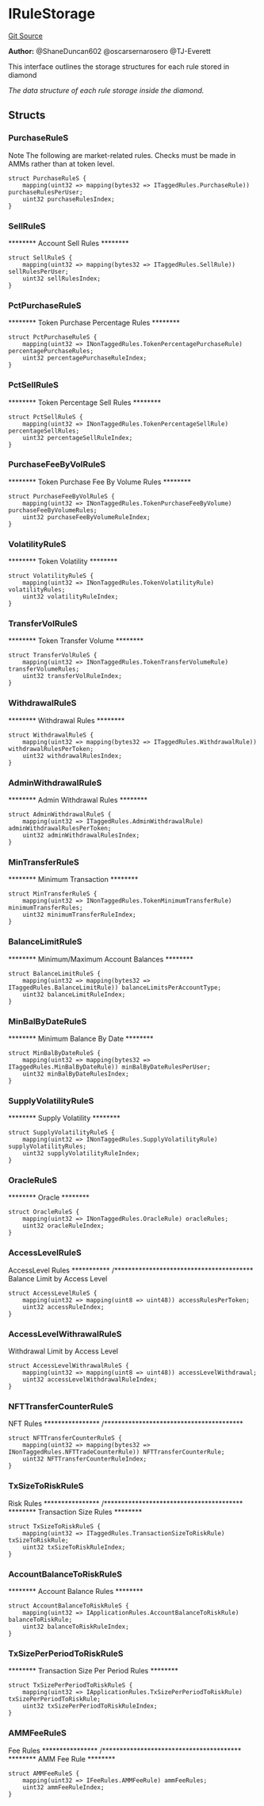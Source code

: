 # IRuleStorage
[Git Source](https://github.com/thrackle-io/rules-protocol/blob/108c58e2bb8e5c2e5062cebb48a41dcaadcbfcd8/src/economic/ruleStorage/IRuleStorage.sol)

**Author:**
@ShaneDuncan602 @oscarsernarosero @TJ-Everett

This interface outlines the storage structures for each rule stored in diamond

*The data structure of each rule storage inside the diamond.*


## Structs
### PurchaseRuleS
Note The following are market-related rules. Checks must be
made in AMMs rather than at token level.


```solidity
struct PurchaseRuleS {
    mapping(uint32 => mapping(bytes32 => ITaggedRules.PurchaseRule)) purchaseRulesPerUser;
    uint32 purchaseRulesIndex;
}
```

### SellRuleS
******** Account Sell Rules ********


```solidity
struct SellRuleS {
    mapping(uint32 => mapping(bytes32 => ITaggedRules.SellRule)) sellRulesPerUser;
    uint32 sellRulesIndex;
}
```

### PctPurchaseRuleS
******** Token Purchase Percentage Rules ********


```solidity
struct PctPurchaseRuleS {
    mapping(uint32 => INonTaggedRules.TokenPercentagePurchaseRule) percentagePurchaseRules;
    uint32 percentagePurchaseRuleIndex;
}
```

### PctSellRuleS
******** Token Percentage Sell Rules ********


```solidity
struct PctSellRuleS {
    mapping(uint32 => INonTaggedRules.TokenPercentageSellRule) percentageSellRules;
    uint32 percentageSellRuleIndex;
}
```

### PurchaseFeeByVolRuleS
******** Token Purchase Fee By Volume Rules ********


```solidity
struct PurchaseFeeByVolRuleS {
    mapping(uint32 => INonTaggedRules.TokenPurchaseFeeByVolume) purchaseFeeByVolumeRules;
    uint32 purchaseFeeByVolumeRuleIndex;
}
```

### VolatilityRuleS
******** Token Volatility ********


```solidity
struct VolatilityRuleS {
    mapping(uint32 => INonTaggedRules.TokenVolatilityRule) volatilityRules;
    uint32 volatilityRuleIndex;
}
```

### TransferVolRuleS
******** Token Transfer Volume ********


```solidity
struct TransferVolRuleS {
    mapping(uint32 => INonTaggedRules.TokenTransferVolumeRule) transferVolumeRules;
    uint32 transferVolRuleIndex;
}
```

### WithdrawalRuleS
******** Withdrawal Rules ********


```solidity
struct WithdrawalRuleS {
    mapping(uint32 => mapping(bytes32 => ITaggedRules.WithdrawalRule)) withdrawalRulesPerToken;
    uint32 withdrawalRulesIndex;
}
```

### AdminWithdrawalRuleS
******** Admin Withdrawal Rules ********


```solidity
struct AdminWithdrawalRuleS {
    mapping(uint32 => ITaggedRules.AdminWithdrawalRule) adminWithdrawalRulesPerToken;
    uint32 adminWithdrawalRulesIndex;
}
```

### MinTransferRuleS
******** Minimum Transaction ********


```solidity
struct MinTransferRuleS {
    mapping(uint32 => INonTaggedRules.TokenMinimumTransferRule) minimumTransferRules;
    uint32 minimumTransferRuleIndex;
}
```

### BalanceLimitRuleS
******** Minimum/Maximum Account Balances ********


```solidity
struct BalanceLimitRuleS {
    mapping(uint32 => mapping(bytes32 => ITaggedRules.BalanceLimitRule)) balanceLimitsPerAccountType;
    uint32 balanceLimitRuleIndex;
}
```

### MinBalByDateRuleS
******** Minimum Balance By Date ********


```solidity
struct MinBalByDateRuleS {
    mapping(uint32 => mapping(bytes32 => ITaggedRules.MinBalByDateRule)) minBalByDateRulesPerUser;
    uint32 minBalByDateRulesIndex;
}
```

### SupplyVolatilityRuleS
******** Supply Volatility ********


```solidity
struct SupplyVolatilityRuleS {
    mapping(uint32 => INonTaggedRules.SupplyVolatilityRule) supplyVolatilityRules;
    uint32 supplyVolatilityRuleIndex;
}
```

### OracleRuleS
******** Oracle ********


```solidity
struct OracleRuleS {
    mapping(uint32 => INonTaggedRules.OracleRule) oracleRules;
    uint32 oracleRuleIndex;
}
```

### AccessLevelRuleS
AccessLevel Rules ***********
/****************************************
Balance Limit by Access Level


```solidity
struct AccessLevelRuleS {
    mapping(uint32 => mapping(uint8 => uint48)) accessRulesPerToken;
    uint32 accessRuleIndex;
}
```

### AccessLevelWithrawalRuleS
Withdrawal Limit by Access Level


```solidity
struct AccessLevelWithrawalRuleS {
    mapping(uint32 => mapping(uint8 => uint48)) accessLevelWithdrawal;
    uint32 accessLevelWithdrawalRuleIndex;
}
```

### NFTTransferCounterRuleS
NFT Rules ****************
/****************************************


```solidity
struct NFTTransferCounterRuleS {
    mapping(uint32 => mapping(bytes32 => INonTaggedRules.NFTTradeCounterRule)) NFTTransferCounterRule;
    uint32 NFTTransferCounterRuleIndex;
}
```

### TxSizeToRiskRuleS
Risk Rules ****************
/****************************************
******** Transaction Size Rules ********


```solidity
struct TxSizeToRiskRuleS {
    mapping(uint32 => ITaggedRules.TransactionSizeToRiskRule) txSizeToRiskRule;
    uint32 txSizeToRiskRuleIndex;
}
```

### AccountBalanceToRiskRuleS
******** Account Balance Rules ********


```solidity
struct AccountBalanceToRiskRuleS {
    mapping(uint32 => IApplicationRules.AccountBalanceToRiskRule) balanceToRiskRule;
    uint32 balanceToRiskRuleIndex;
}
```

### TxSizePerPeriodToRiskRuleS
******** Transaction Size Per Period Rules ********


```solidity
struct TxSizePerPeriodToRiskRuleS {
    mapping(uint32 => IApplicationRules.TxSizePerPeriodToRiskRule) txSizePerPeriodToRiskRule;
    uint32 txSizePerPeriodToRiskRuleIndex;
}
```

### AMMFeeRuleS
Fee Rules ****************
/****************************************
******** AMM Fee Rule ********


```solidity
struct AMMFeeRuleS {
    mapping(uint32 => IFeeRules.AMMFeeRule) ammFeeRules;
    uint32 ammFeeRuleIndex;
}
```

